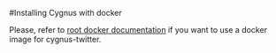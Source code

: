 #Installing Cygnus with docker

Please, refer to [root docker documentation](docker/cygnus-twitter/README.md) if you want to use a docker image for cygnus-twitter.

